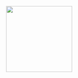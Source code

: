 <div>
<a href="https://github.com/JaoVini">
<img loading="lazy" height="180em" src="https://github-readme-stats.vercel.app/api/top-langs/?username=jaovini&layout=compact&langs_count=7&theme=github_dark"/>
</div>


